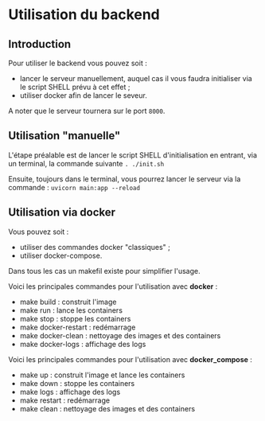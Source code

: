# Utilisation du backend

## Introduction
Pour utiliser le backend vous pouvez soit :
* lancer le serveur manuellement, auquel cas il vous faudra initialiser via le script SHELL prévu à cet effet ;
* utiliser docker afin de lancer le seveur.

A noter que le serveur tournera sur le port `8000`.

## Utilisation "manuelle"
L'étape préalable est de lancer le script SHELL d'initialisation en entrant, via un terminal, la commande suivante 
`. ./init.sh`

Ensuite, toujours dans le terminal, vous pourrez lancer le serveur via la commande :
`uvicorn main:app --reload`

## Utilisation via docker
Vous pouvez soit :
- utiliser des commandes docker "classiques" ;
- utiliser docker-compose.

Dans tous les cas un makefil existe pour simplifier l'usage.

Voici les principales commandes pour l'utilisation avec **docker** :
- make build : construit l'image
- make run : lance les containers
- make stop : stoppe les containers
- make docker-restart : redémarrage
- make docker-clean : nettoyage des images et des containers
- make docker-logs : affichage des logs

Voici les principales commandes pour l'utilisation avec **docker_compose** :
- make up : construit l'image et lance les containers
- make down : stoppe les containers
- make logs : affichage des logs
- make restart : redémarrage
- make clean : nettoyage des images et des containers
